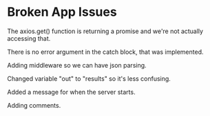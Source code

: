 # Broken App Issues
The axios.get() function is returning a promise and we're not actually accessing that.

There is no error argument in the catch block, that was implemented.

Adding middleware so we can have json parsing.

Changed variable "out" to "results" so it's less confusing.

Added a message for when the server starts.

Adding comments.